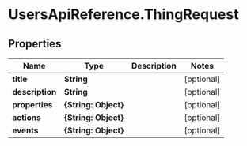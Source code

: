 # UsersApiReference.ThingRequest

## Properties

Name | Type | Description | Notes
------------ | ------------- | ------------- | -------------
**title** | **String** |  | [optional] 
**description** | **String** |  | [optional] 
**properties** | **{String: Object}** |  | [optional] 
**actions** | **{String: Object}** |  | [optional] 
**events** | **{String: Object}** |  | [optional] 


